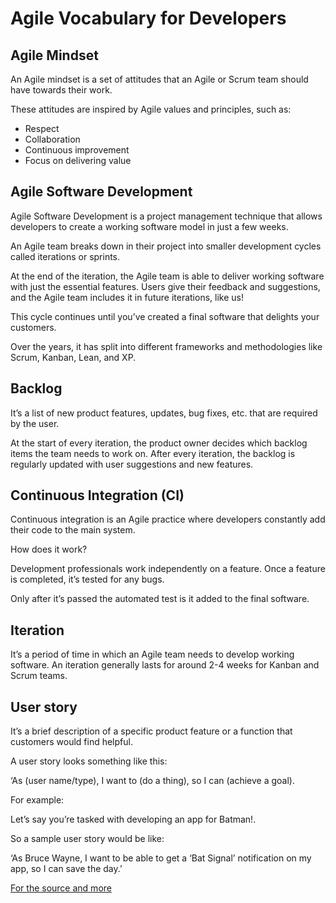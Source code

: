 # Agile Vocabulary for Developers

## Agile Mindset

An Agile mindset is a set of attitudes that an Agile or Scrum team should have
towards their work.

These attitudes are inspired by Agile values and principles, such as:

- Respect
- Collaboration
- Continuous improvement
- Focus on delivering value

## Agile Software Development

Agile Software Development is a project management technique that allows
developers to create a working software model in just a few weeks.

An Agile team breaks down in their project into smaller development cycles
called iterations or sprints.

At the end of the iteration, the Agile team is able to deliver working software
with just the essential features. Users give their feedback and suggestions, and
the Agile team includes it in future iterations, like us!

This cycle continues until you’ve created a final software that delights your
customers.

Over the years, it has split into different frameworks and methodologies like
Scrum, Kanban, Lean, and XP.

## Backlog

It’s a list of new product features, updates, bug fixes, etc. that are required
by the user.

At the start of every iteration, the product owner decides which backlog items
the team needs to work on. After every iteration, the backlog is regularly
updated with user suggestions and new features.

## Continuous Integration (CI)

Continuous integration is an Agile practice where developers constantly add
their code to the main system.

How does it work?

Development professionals work independently on a feature. Once a feature is
completed, it’s tested for any bugs.

Only after it’s passed the automated test is it added to the final software.

## Iteration

It’s a period of time in which an Agile team needs to develop working software.
An iteration generally lasts for around 2-4 weeks for Kanban and Scrum teams.

## User story

It’s a brief description of a specific product feature or a function that
customers would find helpful.

A user story looks something like this:

‘As (user name/type), I want to (do a thing), so I can (achieve a goal).

For example:

Let’s say you’re tasked with developing an app for Batman!.

So a sample user story would be like:

‘As Bruce Wayne, I want to be able to get a ‘Bat Signal’ notification on my app,
so I can save the day.’

[For the source and more](https://clickup.com/blog/agile-terms/)
